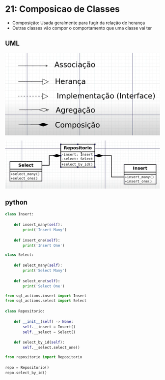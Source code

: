 # 21: Composicao de Classes

- Composição: Usada geralmente para fugir da relação de herança
- Outras classes vão compor o comportamento que uma classe vai ter

## UML

![image](img/UML-1.PNG)

![image](img/UML-2.PNG)

## python

```python
class Insert:

    def insert_many(self):
        print('Insert Many')

    def insert_one(self):
        print('Insert One')
```

```python
class Select:

    def select_many(self):
        print('Select Many')

    def select_one(self):
        print('Select One')
```

```python
from sql_actions.insert import Insert
from sql_actions.select import Select

class Repositorio:

    def __init__(self) -> None:
        self.__insert = Insert()
        self.__select = Select()

    def select_by_id(self):
        self.__select.select_one()
```

```python
from repositorio import Repositorio

repo = Repositorio()
repo.select_by_id()
```